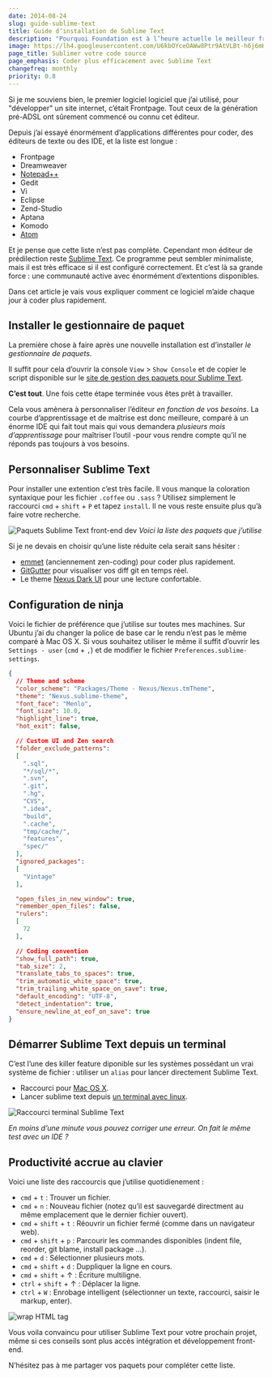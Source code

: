 ```yaml
---
date: 2014-08-24
slug: guide-sublime-text
title: Guide d’installation de Sublime Text
description: "Pourquoi Foundation est à l’heure actuelle le meilleur framework pour le responsive design avec HTML & CSS ?"
image: https://lh4.googleusercontent.com/U6kbOYceOAWw8Ptr9AtVLBt-h6j6mH4jm2s2DjducmM=w449-h300-no
page_title: Sublimer votre code source
page_emphasis: Coder plus efficacement avec Sublime Text
changefreq: monthly
priority: 0.8
---
```


Si je me souviens bien, le premier logiciel logiciel que j’ai utilisé, pour "développer" un site internet, c’était Frontpage. Tout ceux de la génération pré-ADSL ont sûrement commencé ou connu cet éditeur.

Depuis j’ai essayé énormément d’applications différentes pour coder, des éditeurs de texte ou des IDE, et la liste est longue :

- Frontpage
- Dreamweaver
- [Notepad++](http://notepad-plus-plus.org/fr/)
- Gedit
- Vi
- Eclipse
- Zend-Studio
- Aptana
- Komodo
- [Atom](https://atom.io/)

Et je pense que cette liste n’est pas complète. Cependant mon éditeur de prédilection reste [Sublime Text](http://www.sublimetext.com/). Ce programme peut sembler minimaliste, mais il est très efficace si il est configuré correctement. Et c’est là sa grande force : une communauté active avec énormément d’extentions disponibles.

Dans cet article je vais vous expliquer comment ce logiciel m’aide chaque jour à coder plus rapidement.

## Installer le gestionnaire de paquet

La première chose à faire après une nouvelle installation est d’installer _le gestionnaire de paquets_.

Il suffit pour cela d’ouvrir la console `View` > `Show Console` et de copier le script disponible sur le [site de gestion des paquets pour Sublime Text](https://sublime.wbond.net/installation).

__C’est tout__. Une fois cette étape terminée vous êtes prêt à travailler.

Cela vous amènera à personnaliser l’éditeur _en fonction de vos besoins_. La courbe d’apprentissage et de maîtrise est donc meilleure, comparé à un énorme IDE qui fait tout mais qui vous demandera _plusieurs mois d’apprentissage_ pour maîtriser l’outil -pour vous rendre compte qu’il ne réponds pas toujours à vos besoins.

## Personnaliser Sublime Text

Pour installer une extention c’est très facile. Il vous manque la coloration syntaxique pour les fichier `.coffee` ou `.sass` ?
Utilisez simplement le raccourci `cmd` + `shift` + `P` et tapez `install`. Il ne vous reste ensuite plus qu’à faire votre recherche.

![Paquets Sublime Text front-end dev](https://lh4.googleusercontent.com/31cDqfLhm9BWGYEI2H7el1BgXi5axo2vuR0rjRyLsh0=w423-h239-no)
_Voici la liste des paquets que j’utilise_

Si je ne devais en choisir qu’une liste réduite cela serait sans hésiter :

- [emmet](http://emmet.io/) (anciennement zen-coding) pour coder plus rapidement.
- [GitGutter](https://github.com/jisaacks/GitGutter) pour visualiser vos diff git en temps réel.
- Le theme [Nexus Dark UI](https://github.com/EleazarCrusader/nexus-theme) pour une lecture confortable.

## Configuration de ninja

Voici le fichier de préférence que j’utilise sur toutes mes machines. Sur Ubuntu j’ai du changer la police de base car le rendu n’est pas le même comparé à Mac OS X. Si vous souhaitez utiliser le même il suffit d’ouvrir les `Settings - user` (`cmd` + `,`) et de modifier le fichier `Preferences.sublime-settings`.

~~~ json
{
  // Theme and scheme
  "color_scheme": "Packages/Theme - Nexus/Nexus.tmTheme",
  "theme": "Nexus.sublime-theme",
  "font_face": "Menlo",
  "font_size": 10.0,
  "highlight_line": true,
  "hot_exit": false,

  // Custom UI and Zen search
  "folder_exclude_patterns":
  [
    ".sql",
    "*/sql/*",
    ".svn",
    ".git",
    ".hg",
    "CVS",
    ".idea",
    "build",
    ".cache",
    "tmp/cache/",
    "features",
    "spec/"
  ],
  "ignored_packages":
  [
    "Vintage"
  ],

  "open_files_in_new_window": true,
  "remember_open_files": false,
  "rulers":
  [
    72
  ],

  // Coding convention
  "show_full_path": true,
  "tab_size": 2,
  "translate_tabs_to_spaces": true,
  "trim_automatic_white_space": true,
  "trim_trailing_white_space_on_save": true,
  "default_encoding": "UTF-8",
  "detect_indentation": true,
  "ensure_newline_at_eof_on_save": true
}
~~~

## Démarrer Sublime Text depuis un terminal

C’est l’une des killer feature diponible sur les systèmes possédant un vrai système de fichier : utiliser un `alias` pour lancer directement Sublime Text.

- Raccourci pour [Mac OS X](https://gist.github.com/artero/1236170).
- Lancer sublime text depuis [un terminal avec linux](https://coderwall.com/p/iuxapa).

![Raccourci terminal Sublime Text](https://lh4.googleusercontent.com/U6kbOYceOAWw8Ptr9AtVLBt-h6j6mH4jm2s2DjducmM=w449-h300-no)

_En moins d’une minute vous pouvez corriger une erreur. On fait le même test avec un IDE ?_


## Productivité accrue au clavier

Voici une liste des raccourcis que j’utilise quotidienement :

- `cmd` + `t` : Trouver un fichier.
- `cmd` + `n` : Nouveau fichier (notez qu’il est sauvegardé directment au même emplacement que le dernier fichier ouvert).
- `cmd` + `shift` + `t` : Réouvrir un fichier fermé (comme dans un navigateur web).
- `cmd` + `shift` + `p` : Parcourir les commandes disponibles (indent file, reorder, git blame, install package ...).
- `cmd` + `d` : Sélectionner plusieurs mots.
- `cmd` + `shift` + `d` : Duppliquer la ligne en cours.
- `cmd` + `shift` + ↑ : Écriture multiligne.
- `ctrl` + `shift` + ↑ : Déplacer la ligne.
- `ctrl` + `W` : Enrobage intelligent (sélectionner un texte, raccourci, saisir le markup, enter).

![wrap HTML tag](https://lh4.googleusercontent.com/0H2MnLt8ZRY8Py1-G2ogMVRdGEhXW8Ky3ovqA0EmEKo=w588-h300-no)

Vous voila convaincu pour utiliser Sublime Text pour votre prochain projet, même si ces conseils sont plus accès intégration et développement front-end.

N’hésitez pas à me partager vos paquets pour compléter cette liste.
